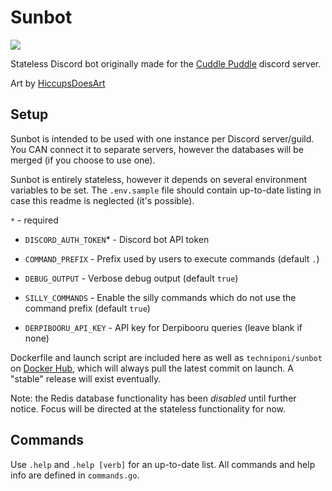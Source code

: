 # Sunbot

![](https://orig00.deviantart.net/fdd0/f/2017/183/7/9/untitled_by_hiccupsdoesart-dbeutpr.png)

Stateless Discord bot originally made for the [Cuddle Puddle](https://floof.zone/discord) discord server.

Art by [HiccupsDoesArt](https://twitter.com/HiccupsDoesArt)

## Setup

Sunbot is intended to be used with one instance per Discord server/guild. You CAN connect it to separate servers, however the databases will be merged (if you choose to use one).

Sunbot is entirely stateless, however it depends on several environment variables to be set.
The `.env.sample` file should contain up-to-date listing in case this readme is neglected (it's possible).

`*` - required

* `DISCORD_AUTH_TOKEN`* - Discord bot API token

* `COMMAND_PREFIX` - Prefix used by users to execute commands (default `.`)

* `DEBUG_OUTPUT` - Verbose debug output (default `true`)

* `SILLY_COMMANDS` - Enable the silly commands which do not use the command prefix (default `true`)

* `DERPIBOORU_API_KEY` - API key for Derpibooru queries (leave blank if none)

Dockerfile and launch script are included here as well as `techniponi/sunbot` on [Docker Hub](https://hub.docker.com/r/techniponi/sunbot/), which will always pull the latest commit on launch. A "stable" release will exist eventually.

Note: the Redis database functionality has been *disabled* until further notice. Focus will be directed at the stateless functionality for now.

## Commands

Use `.help` and `.help [verb]` for an up-to-date list. All commands and help info are defined in `commands.go`.
